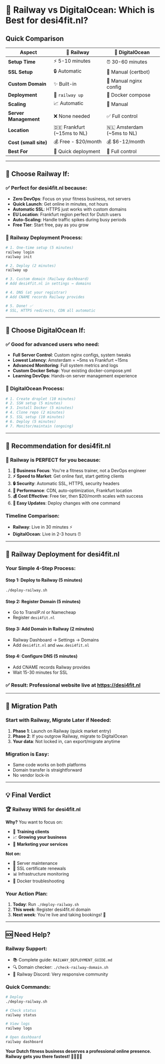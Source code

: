 # 🤔 Railway vs DigitalOcean: Which is Best for desi4fit.nl?

## Quick Comparison

| Aspect                | 🚂 Railway                 | 🌊 DigitalOcean           |
| --------------------- | -------------------------- | ------------------------- |
| **Setup Time**        | ⚡ 5-10 minutes            | ⏰ 30-60 minutes          |
| **SSL Setup**         | 🔒 Automatic               | 🔧 Manual (certbot)       |
| **Custom Domain**     | ✨ Built-in                | 📝 Manual nginx config    |
| **Deployment**        | 🚀 `railway up`            | 🐳 Docker compose         |
| **Scaling**           | 📈 Automatic               | 🔧 Manual                 |
| **Server Management** | ❌ None needed             | ✅ Full control           |
| **Location**          | 🇩🇪 Frankfurt (~15ms to NL) | 🇳🇱 Amsterdam (~5ms to NL) |
| **Cost (small site)** | 💰 Free - $20/month        | 💰 $6-12/month            |
| **Best For**          | 🎯 Quick deployment        | 🎯 Full control           |

---

## 🚂 Choose Railway If:

### ✅ **Perfect for desi4fit.nl because:**

- **Zero DevOps**: Focus on your fitness business, not servers
- **Quick Launch**: Get online in minutes, not hours
- **Automatic SSL**: HTTPS just works with custom domains
- **EU Location**: Frankfurt region perfect for Dutch users
- **Auto-Scaling**: Handle traffic spikes during busy periods
- **Free Tier**: Start free, pay as you grow

### 🚀 **Railway Deployment Process:**

```bash
# 1. One-time setup (5 minutes)
railway login
railway init

# 2. Deploy (2 minutes)
railway up

# 3. Custom domain (Railway dashboard)
# Add desi4fit.nl in settings → domains

# 4. DNS (at your registrar)
# Add CNAME records Railway provides

# 5. Done! ✅
# SSL, HTTPS redirects, CDN all automatic
```

---

## 🌊 Choose DigitalOcean If:

### ✅ **Good for advanced users who need:**

- **Full Server Control**: Custom nginx configs, system tweaks
- **Lowest Latency**: Amsterdam = ~5ms vs Frankfurt ~15ms
- **Advanced Monitoring**: Full system metrics and logs
- **Custom Docker Setup**: Your existing docker-compose.yml
- **Learning DevOps**: Hands-on server management experience

### 🔧 **DigitalOcean Process:**

```bash
# 1. Create droplet (10 minutes)
# 2. SSH setup (5 minutes)
# 3. Install Docker (5 minutes)
# 4. Clone repo (2 minutes)
# 5. SSL setup (10 minutes)
# 6. Deploy (5 minutes)
# 7. Monitor/maintain (ongoing)
```

---

## 🎯 **Recommendation for desi4fit.nl**

### 🚂 **Railway is PERFECT for you because:**

1. **🎯 Business Focus**: You're a fitness trainer, not a DevOps engineer
2. **⚡ Speed to Market**: Get online fast, start getting clients
3. **🔒 Security**: Automatic SSL, HTTPS, security headers
4. **📱 Performance**: CDN, auto-optimization, Frankfurt location
5. **💰 Cost Effective**: Free tier, then $20/month scales with success
6. **🔄 Easy Updates**: Deploy changes with one command

### **Timeline Comparison:**

- **Railway**: Live in 30 minutes ⚡
- **DigitalOcean**: Live in 2-3 hours ⏰

---

## 🚀 **Railway Deployment for desi4fit.nl**

### Your Simple 4-Step Process:

#### Step 1: Deploy to Railway (5 minutes)

```bash
./deploy-railway.sh
```

#### Step 2: Register Domain (5 minutes)

- Go to TransIP.nl or Namecheap
- Register `desi4fit.nl`

#### Step 3: Add Domain in Railway (2 minutes)

- Railway Dashboard → Settings → Domains
- Add `desi4fit.nl` and `www.desi4fit.nl`

#### Step 4: Configure DNS (5 minutes)

- Add CNAME records Railway provides
- Wait 15-30 minutes for SSL

### ✅ **Result: Professional website live at https://desi4fit.nl**

---

## 🔧 **Migration Path**

### Start with Railway, Migrate Later if Needed:

1. **Phase 1**: Launch on Railway (quick market entry)
2. **Phase 2**: If you outgrow Railway, migrate to DigitalOcean
3. **Your data**: Not locked in, can export/migrate anytime

### **Migration is Easy:**

- Same code works on both platforms
- Domain transfer is straightforward
- No vendor lock-in

---

## 💡 **Final Verdict**

### 🏆 **Railway WINS for desi4fit.nl**

**Why?** You want to focus on:

- 💪 **Training clients**
- 📈 **Growing your business**
- 🎯 **Marketing your services**

**Not on:**

- 🔧 Server maintenance
- 🚨 SSL certificate renewals
- 📊 Infrastructure monitoring
- 🐳 Docker troubleshooting

### **Your Action Plan:**

1. **Today**: Run `./deploy-railway.sh`
2. **This week**: Register desi4fit.nl domain
3. **Next week**: You're live and taking bookings! 🎉

---

## 🆘 **Need Help?**

### Railway Support:

- 📚 Complete guide: `RAILWAY_DEPLOYMENT_GUIDE.md`
- 🔍 Domain checker: `./check-railway-domain.sh`
- 💬 Railway Discord: Very responsive community

### Quick Commands:

```bash
# Deploy
./deploy-railway.sh

# Check status
railway status

# View logs
railway logs

# Open dashboard
railway dashboard
```

**Your Dutch fitness business deserves a professional online presence. Railway gets you there fastest! 🏋️‍♀️🇳🇱**
